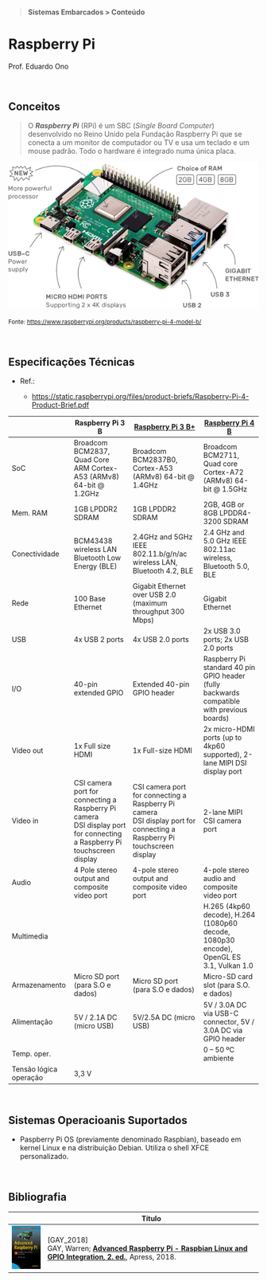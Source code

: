 > #### Sistemas Embarcados > Conteúdo

# Raspberry Pi

Prof. Eduardo Ono

<br>

## Conceitos

> O __*Raspberry Pi*__ (RPi) é um SBC (_Single Board Computer_) desenvolvido no Reino Unido pela Fundação Raspberry Pi que se conecta a um monitor de computador ou TV e usa um teclado e um mouse padrão. Todo o hardware é integrado numa única placa.

![img](./img/raspberry-pi-4.webp)

<small>Fonte: https://www.raspberrypi.org/products/raspberry-pi-4-model-b/</small>

<br>

## Especificações Técnicas

* Ref.:

  * https://static.raspberrypi.org/files/product-briefs/Raspberry-Pi-4-Product-Brief.pdf

| | Raspberry Pi 3 B | [Raspberry Pi 3 B+](https://static.raspberrypi.org/files/product-briefs/200206+Raspberry+Pi+3+Model+B+plus+Product+Brief+PRINT&DIGITAL.pdf) | [Raspberry Pi 4 B](https://static.raspberrypi.org/files/product-briefs/Raspberry-Pi-4-Product-Brief.pdf) |
| --- | --- | --- | --- |
| SoC           | Broadcom BCM2837, Quad Core ARM Cortex-A53 (ARMv8) 64-bit @ 1.2GHz | Broadcom BCM2837B0, Cortex-A53 (ARMv8) 64-bit @ 1.4GHz | Broadcom BCM2711, Quad core Cortex-A72 (ARMv8) 64-bit @ 1.5GHz | 
| Mem. RAM      | 1GB LPDDR2 SDRAM | 1GB LPDDR2 SDRAM | 2GB, 4GB or 8GB LPDDR4-3200 SDRAM |
| Conectividade | BCM43438 wireless LAN <br>Bluetooth Low Energy (BLE) | 2.4GHz and 5GHz IEEE 802.11.b/g/n/ac wireless LAN, Bluetooth 4.2, BLE | 2.4 GHz and 5.0 GHz IEEE 802.11ac wireless, Bluetooth 5.0, BLE |
| Rede          | 100 Base Ethernet | Gigabit Ethernet over USB 2.0 (maximum throughput 300 Mbps) | Gigabit Ethernet
| USB           | 4x USB 2 ports | 4x USB 2.0 ports | 2x USB 3.0 ports; 2x USB 2.0 ports
| I/O           | 40-pin extended GPIO | Extended 40-pin GPIO header | Raspberry Pi standard 40 pin GPIO header (fully backwards compatible with previous boards) |
| Video out     | 1x Full size HDMI | 1x Full-size HDMI | 2x micro-HDMI ports (up to 4kp60 supported), 2-lane MIPI DSI display port
| Video in      | CSI camera port for connecting a Raspberry Pi camera <br> DSI display port for connecting a Raspberry Pi touchscreen display | CSI camera port for connecting a Raspberry Pi camera <br> DSI display port for connecting a Raspberry Pi touchscreen display | 2-lane MIPI CSI camera port
| Audio         | 4 Pole stereo output and composite video port | 4-pole stereo output and composite video port | 4-pole stereo audio and composite video port
| Multimedia    ||| H.265 (4kp60 decode), H.264 (1080p60 decode, 1080p30 encode), <br> OpenGL ES 3.1, Vulkan 1.0
| Armazenamento | Micro SD port (para S.O e dados) | Micro SD port (para S.O e dados)| Micro-SD card slot (para S.O. e dados)
| Alimentação   | 5V / 2.1A DC (micro USB) | 5V/2.5A DC (micro USB) | 5V / 3.0A DC via USB-C connector, 5V / 3.0A DC via GPIO header
| Temp. oper.   ||| 0 – 50 ºC ambiente
| Tensão lógica operação | 3,3 V |

<br>

## Sistemas Operacioanis Suportados

* Paspberry Pi OS (previamente denominado Raspbian), baseado em kernel Linux e na distribuição Debian. Utiliza o shell XFCE personalizado.

<br>

## Bibliografia

|| Título |
| :-: | --- |
| <img src="/referencias/capas/GAY-2e_2018.jpg" width="100px"> | [GAY_2018] <br> GAY, Warren; [__Advanced Raspberry Pi - Raspbian Linux and GPIO Integration, 2. ed.__](/referencias/README.md#GAY-2e_2018), Apress, 2018.

<br>
